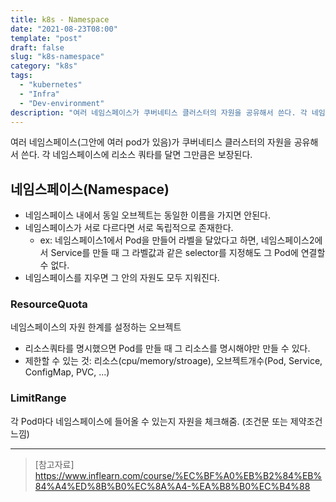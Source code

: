 ```yaml
---
title: k8s - Namespace
date: "2021-08-23T08:00"
template: "post"
draft: false
slug: "k8s-namespace"
category: "k8s"
tags:
  - "kubernetes"
  - "Infra"
  - "Dev-environment"
description: "여러 네임스페이스가 쿠버네티스 클러스터의 자원을 공유해서 쓴다. 각 네임스페이스에 리소스 쿼타를 달면 그만큼은 보장된다."
---
```


여러 네임스페이스(그안에 여러 pod가 있음)가 쿠버네티스 클러스터의 자원을 공유해서 쓴다. 각 네임스페이스에 리소스 쿼타를 달면 그만큼은 보장된다.

## 네임스페이스(Namespace)
- 네임스페이스 내에서 동일 오브젝트는 동일한 이름을 가지면 안된다.
- 네임스페이스가 서로 다르다면 서로 독립적으로 존재한다.
  * ex: 네임스페이스1에서 Pod을 만들어 라벨을 달았다고 하면, 네임스페이스2에서 Service를 만들 때 그 라벨값과 같은 selector를 지정해도 그 Pod에 연결할 수 없다.
- 네임스페이스를 지우면 그 안의 자원도 모두 지워진다. 

### ResourceQuota
네임스페이스의 자원 한계를 설정하는 오브젝트
- 리소스쿼타를 명시했으면 Pod를 만들 때 그 리소스를 명시해야만 만들 수 있다.
- 제한할 수 있는 것: 리소스(cpu/memory/stroage), 오브젝트개수(Pod, Service, ConfigMap, PVC, ...)

### LimitRange
각 Pod마다 네임스페이스에 들어올 수 있는지 자원을 체크해줌. (조건문 또는 제약조건 느낌)

---

> [참고자료]  
> https://www.inflearn.com/course/%EC%BF%A0%EB%B2%84%EB%84%A4%ED%8B%B0%EC%8A%A4-%EA%B8%B0%EC%B4%88  
  